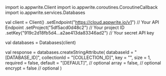 import io.appwrite.Client
import io.appwrite.coroutines.CoroutineCallback
import io.appwrite.services.Databases

val client = Client()
    .setEndpoint("https://cloud.appwrite.io/v1") // Your API Endpoint
    .setProject("5df5acd0d48c2") // Your project ID
    .setKey("919c2d18fb5d4...a2ae413da83346ad2") // Your secret API key

val databases = Databases(client)

val response = databases.createStringAttribute(
    databaseId = "[DATABASE_ID]",
    collectionId = "[COLLECTION_ID]",
    key = "",
    size = 1,
    required = false,
    default = "[DEFAULT]", // optional
    array = false, // optional
    encrypt = false // optional
)
